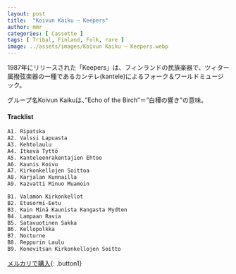 ```yaml
---
layout: post
title:  "Koivun Kaiku – Keepers"
author: mmr
categories: [ Cassette ]
tags: [ Tribal, Finland, Folk, rare ]
image: ../assets/images/Koivun Kaiku – Keepers.webp
---
```


1987年にリリースされた「Keepers」は、フィンランドの民族楽器で、ツィター属撥弦楽器の一種であるカンテレ(kantele)によるフォーク＆ワールドミュージック。

グループ名Koivun Kaikuは、”Echo of the Birch”＝”白樺の響き”の意味。

#### Tracklist
```md
A1. Ripatska 
A2. Valssi Lapuasta 
A3. Kehtolaulu
A4. Itkevä Tyttö 
A5. Kanteleenrakentajien Ehtoo
A6. Kaunis Koivu
A7. Kirkonkellojen Soittoa
A8. Karjalan Kunnailla
A9. Kazvatti Minuo Muamoin

B1. Valamon Kirkonkellot 
B2. Etusormi-Eetu
B3. Kain Minä Kaunista Kangasta Mydten
B4. Lampaan Ravia
B5. Satavuotinen Sakka
B6. Kellopolkka 
B7. Nocturne
B8. Reppurin Laulu 
B9. Konevitsan Kirkonkellojen Soitto 
```

[メルカリで購入](https://jp.mercari.com/item/m71853643150?afid=6142608987){: .button1}